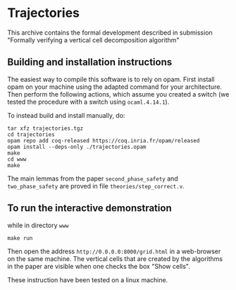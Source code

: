 # Trajectories

This archive contains the formal development described in submission
 "Formally verifying a vertical cell decomposition algorithm"

## Building and installation instructions

The easiest way to compile this software is to rely on opam.  First install
opam on your machine using the adapted command for your architecture.  Then
perform the following actions, which assume you created a switch (we tested
the procedure with a switch using `ocaml.4.14.1`).

To instead build and install manually, do:

```shell
tar xfz trajectories.tgz
cd trajectories
opam repo add coq-released https://coq.inria.fr/opam/released
opam install --deps-only ./trajectories.opam
make
cd www
make
```
The main lemmas from the paper `second_phase_safety` and `two_phase_safety`
are proved in file `theories/step_correct.v`.

## To run the interactive demonstration

while in directory `www`

```shell
make run
```
Then open the address `http://0.0.0.0:8000/grid.html` in a web-browser on the
same machine.  The vertical cells that are created by the algorithms in
the paper are visible when one checks the box "Show cells".


These instruction have been tested on a linux machine.